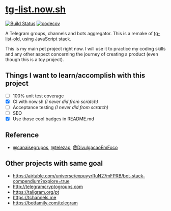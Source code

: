 # [tg-list.now.sh](https://tg-list.now.sh/)

[![Build Status](https://travis-ci.org/PabloDinella/tg-list.svg?branch=master)](https://travis-ci.org/PabloDinella/tg-list)
[![codecov](https://codecov.io/gh/PabloDinella/tg-list/branch/master/graph/badge.svg)](https://codecov.io/gh/PabloDinella/tg-list)

A Telegram groups, channels and bots aggregator. This is a remake of [tg-list-old](https://github.com/PabloDinella/tg-list-old), using JavaScript stack.

This is my main pet project right now. I will use it to practice my coding skills and any other aspect concerning the journey of creating a product (even though this is a toy project).

## Things I want to learn/accomplish with this project

- [ ] 100% unit test coverage
- [x] CI with now.sh *(I never did from scratch)*
- [ ] Acceptance testing *(I never did from scratch)*
- [ ] SEO
- [x] Use those cool badges in README.md

## Reference

- [@canaisegrupos](https://telegram.me/canaisegrupos), [@telezap](https://telegram.me/telezap), [@DivulgacaoEmFoco](https://telegram.me/DivulgacaoEmFoco)

## Other projects with same goal
- https://airtable.com/universe/expuyyrRuN27mFPRB/bot-stack-compendium?explore=true
- http://telegramcryptogroups.com
- https://taligram.org/pt
- https://tchannels.me
- https://botfamily.com/telegram
